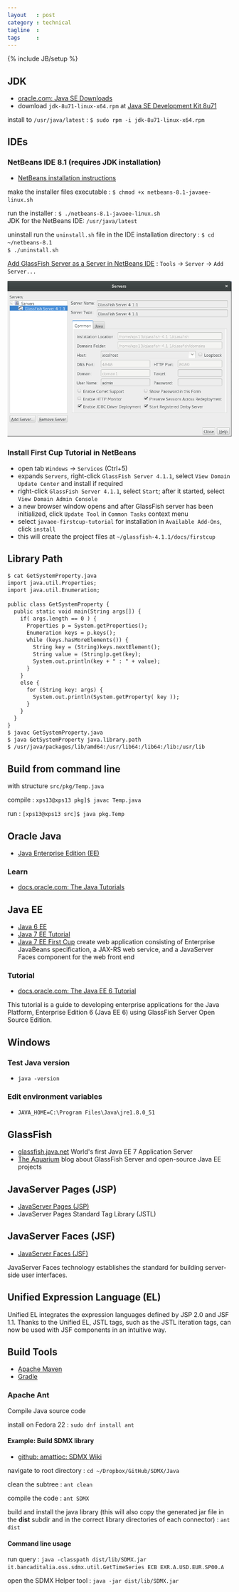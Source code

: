 ```yaml
---
layout   : post
category : technical
tagline  : 
tags     : 
---
```

{% include JB/setup %}

## JDK

- [oracle.com: Java SE Downloads](http://www.oracle.com/technetwork/java/javase/downloads/index.html)
- download `jdk-8u71-linux-x64.rpm` at [Java SE Development Kit 8u71](http://www.oracle.com/technetwork/java/javase/downloads/jdk8-downloads-2133151.html)

install to `/usr/java/latest`
:   `$ sudo rpm -i jdk-8u71-linux-x64.rpm`

## IDEs

### NetBeans IDE 8.1 (requires JDK installation)

- [NetBeans installation instructions](https://netbeans.org/community/releases/81/install.html)

make the installer files executable
:   `$ chmod +x netbeans-8.1-javaee-linux.sh`

run the installer
:   `$ ./netbeans-8.1-javaee-linux.sh`  
	JDK for the NetBeans IDE: `/usr/java/latest`

uninstall run the `uninstall.sh` file in the IDE installation directory
:   `$ cd ~/netbeans-8.1`  
	`$ ./uninstall.sh`

[Add GlassFish Server as a Server in NetBeans IDE](https://docs.oracle.com/javaee/7/firstcup/intro002.htm#GFUZE)
:   `Tools` -> `Server` -> `Add Server...`

![screenshot netbeans glassfish server](/assets/images/screenshots/java-netbeans-glassfish-server.png)

### Install First Cup Tutorial in NetBeans

- open tab `Windows` -> `Services` (Ctrl+5)
- expands `Servers`, right-click `GlassFish Server 4.1.1`, select `View Domain Update Center` and install if required
- right-click `GlassFish Server 4.1.1`, select `Start`; after it started, select `View Domain Admin Console`
- a new browser window opens and after GlassFish server has been initialized, click `Update Tool` in `Common Tasks` context menu
- select `javaee-firstcup-tutorial` for installation in `Available Add-Ons`, click `install`
- this will create the project files at `~/glassfish-4.1.1/docs/firstcup`

## Library Path

```
$ cat GetSystemProperty.java
import java.util.Properties;
import java.util.Enumeration;

public class GetSystemProperty {
  public static void main(String args[]) {
    if( args.length == 0 ) {
      Properties p = System.getProperties();
      Enumeration keys = p.keys();
      while (keys.hasMoreElements()) {
        String key = (String)keys.nextElement();
        String value = (String)p.get(key);
        System.out.println(key + " : " + value);
      }
    }
    else {
      for (String key: args) {
        System.out.println(System.getProperty( key ));
      }
    }
  }
}
$ javac GetSystemProperty.java
$ java GetSystemProperty java.library.path
$ /usr/java/packages/lib/amd64:/usr/lib64:/lib64:/lib:/usr/lib
```

## Build from command line

with structure `src/pkg/Temp.java`

compile
:   `xps13@xps13 pkg]$ javac Temp.java`

run
:   `[xps13@xps13 src]$ java pkg.Temp`

## Oracle Java

- [Java Enterprise Edition (EE)](http://www.oracle.com/technetwork/java/javaee/overview/index.html)

### Learn

- [docs.oracle.com: The Java Tutorials](http://docs.oracle.com/javase/tutorial/index.html)

## Java EE

- [Java 6 EE](http://www.oracle.com/technetwork/java/javaee/tech/javaee6technologies-1955512.html)
- [Java 7 EE Tutorial](https://docs.oracle.com/javaee/7/tutorial/index.html)
- [Java 7 EE First Cup](https://docs.oracle.com/javaee/7/firstcup/index.html) create web application consisting of Enterprise JavaBeans specification, a JAX-RS web service, and a JavaServer Faces component for the web front end

### Tutorial

- [docs.oracle.com: The Java EE 6 Tutorial](http://docs.oracle.com/javaee/6/tutorial/doc)

This tutorial is a guide to developing enterprise applications for the Java Platform, Enterprise Edition 6 (Java EE 6) using GlassFish Server Open Source Edition.

## Windows

### Test Java version
-   `java -version`

### Edit environment variables
-   `JAVA_HOME=C:\Program Files\Java\jre1.8.0_51`

## GlassFish

- [glassfish.java.net](https://glassfish.java.net) World's first Java EE 7 Application Server
- [The Aquarium](https://blogs.oracle.com/theaquarium) blog about GlassFish Server and open-source Java EE projects

## JavaServer Pages (JSP)

- [JavaServer Pages (JSP)](http://www.oracle.com/technetwork/java/javaee/jsp/index.html)
- JavaServer Pages Standard Tag Library (JSTL)

## JavaServer Faces (JSF)

- [JavaServer Faces (JSF)](http://www.oracle.com/technetwork/java/javaee/javaserverfaces-139869.html)

JavaServer Faces technology establishes the standard for building server-side user interfaces.

## Unified Expression Language (EL)

Unified EL integrates the expression languages defined by JSP 2.0 and JSF 1.1. Thanks to the Unified EL, JSTL tags, such as the JSTL iteration tags, can now be used with JSF components in an intuitive way.

## Build Tools

- [Apache Maven](https://maven.apache.org)
- [Gradle](http://gradle.org)

### Apache Ant

Compile Java source code

install on Fedora 22
:   `sudo dnf install ant`

#### Example: Build SDMX library

- [github: amattioc: SDMX Wiki](https://github.com/amattioc/SDMX/wiki/SDMX-Connector-library-for-JAVA)

navigate to root directory
:   `cd ~/Dropbox/GitHub/SDMX/Java`

clean the subtree
:   `ant clean`

compile the code
:   `ant SDMX`

build and install the java library (this will also copy the generated jar file in the **dist** subdir and in the correct library directories of each connector)
:   `ant dist`

#### Command line usage

run query
:   `java -classpath dist/lib/SDMX.jar it.bancaditalia.oss.sdmx.util.GetTimeSeries ECB EXR.A.USD.EUR.SP00.A`

open the SDMX Helper tool
:   `java -jar dist/lib/SDMX.jar`

